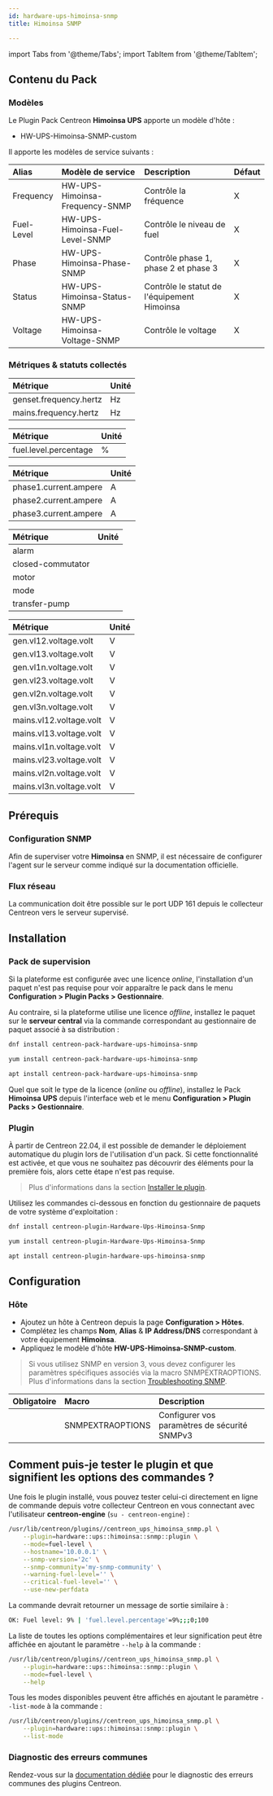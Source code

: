 ```yaml
---
id: hardware-ups-himoinsa-snmp
title: Himoinsa SNMP

---
```


import Tabs from '@theme/Tabs';
import TabItem from '@theme/TabItem';


## Contenu du Pack

### Modèles

Le Plugin Pack Centreon **Himoinsa UPS** apporte un modèle d'hôte :

* HW-UPS-Himoinsa-SNMP-custom

Il apporte les modèles de service suivants :

| Alias      | Modèle de service               | Description                                 | Défaut |
| :--------- | :------------------------------ | :------------------------------------------ | :----- |
| Frequency  | HW-UPS-Himoinsa-Frequency-SNMP  | Contrôle la fréquence                       | X      |
| Fuel-Level | HW-UPS-Himoinsa-Fuel-Level-SNMP | Contrôle le niveau de fuel                  | X      |
| Phase      | HW-UPS-Himoinsa-Phase-SNMP      | Contrôle phase 1, phase 2 et phase 3        | X      |
| Status     | HW-UPS-Himoinsa-Status-SNMP     | Contrôle le statut de l'équipement Himoinsa | X      |
| Voltage    | HW-UPS-Himoinsa-Voltage-SNMP    | Contrôle le voltage                         | X      |

### Métriques & statuts collectés

<Tabs groupId="sync">
<TabItem value="Frequency" label="Frequency">

| Métrique               | Unité |
| :--------------------- | :---- |
| genset.frequency.hertz | Hz    |
| mains.frequency.hertz  | Hz    |

</TabItem>
<TabItem value="Fuel-Level" label="Fuel-Level">

| Métrique              | Unité |
| :-------------------- | :---- |
| fuel.level.percentage | %     |

</TabItem>
<TabItem value="Phase" label="Phase">

| Métrique              | Unité |
| :-------------------- | :---- |
| phase1.current.ampere | A     |
| phase2.current.ampere | A     |
| phase3.current.ampere | A     |

</TabItem>
<TabItem value="Status" label="Status">

| Métrique              | Unité |
| :-------------------- | :---- |
| alarm                 |       |
| closed-commutator     |       |
| motor                 |       |
| mode                  |       |
| transfer-pump         |       |


</TabItem>
<TabItem value="Voltage" label="Voltage">

| Métrique                | Unité |
| :---------------------- | :---- |
| gen.vl12.voltage.volt   | V     |
| gen.vl13.voltage.volt   | V     |
| gen.vl1n.voltage.volt   | V     |
| gen.vl23.voltage.volt   | V     |
| gen.vl2n.voltage.volt   | V     |
| gen.vl3n.voltage.volt   | V     |
| mains.vl12.voltage.volt | V     |
| mains.vl13.voltage.volt | V     |
| mains.vl1n.voltage.volt | V     |
| mains.vl23.voltage.volt | V     |
| mains.vl2n.voltage.volt | V     |
| mains.vl3n.voltage.volt | V     |

</TabItem>
</Tabs>

## Prérequis

### Configuration SNMP

Afin de superviser votre **Himoinsa** en SNMP,  il est nécessaire de configurer l'agent sur le serveur comme indiqué sur la documentation officielle.

### Flux réseau

La communication doit être possible sur le port UDP 161 depuis le collecteur
Centreon vers le serveur supervisé.

## Installation

### Pack de supervision

Si la plateforme est configurée avec une licence *online*, l'installation d'un paquet
n'est pas requise pour voir apparaître le pack dans le menu **Configuration > Plugin Packs > Gestionnaire**.

Au contraire, si la plateforme utilise une licence *offline*, installez le paquet
sur le **serveur central** via la commande correspondant au gestionnaire de paquet
associé à sa distribution :

<Tabs groupId="sync">
<TabItem value="Alma / RHEL / Oracle Linux 8" label="Alma / RHEL / Oracle Linux 8">

```bash
dnf install centreon-pack-hardware-ups-himoinsa-snmp
```

</TabItem>
<TabItem value="CentOS 7" label="CentOS 7">

```bash
yum install centreon-pack-hardware-ups-himoinsa-snmp
```

</TabItem>
<TabItem value="Debian 11" label="Debian 11">

```bash
apt install centreon-pack-hardware-ups-himoinsa-snmp
```

</TabItem>
</Tabs>

Quel que soit le type de la licence (*online* ou *offline*), installez le Pack **Himoinsa UPS**
depuis l'interface web et le menu **Configuration > Plugin Packs > Gestionnaire**.

### Plugin

À partir de Centreon 22.04, il est possible de demander le déploiement automatique
du plugin lors de l'utilisation d'un pack. Si cette fonctionnalité est activée, et
que vous ne souhaitez pas découvrir des éléments pour la première fois, alors cette
étape n'est pas requise.

> Plus d'informations dans la section [Installer le plugin](/docs/monitoring/pluginpacks/#installer-le-plugin).

Utilisez les commandes ci-dessous en fonction du gestionnaire de paquets de votre système d'exploitation :

<Tabs groupId="sync">
<TabItem value="Alma / RHEL / Oracle Linux 8" label="Alma / RHEL / Oracle Linux 8">

```bash
dnf install centreon-plugin-Hardware-Ups-Himoinsa-Snmp
```

</TabItem>
<TabItem value="CentOS 7" label="CentOS 7">

```bash
yum install centreon-plugin-Hardware-Ups-Himoinsa-Snmp
```

</TabItem>
<TabItem value="Debian 11" label="Debian 11">

```bash
apt install centreon-plugin-hardware-ups-himoinsa-snmp
```

</TabItem>
</Tabs>

## Configuration

### Hôte

* Ajoutez un hôte à Centreon depuis la page **Configuration > Hôtes**.
* Complétez les champs **Nom**, **Alias** & **IP Address/DNS** correspondant à votre équipement **Himoinsa**.
* Appliquez le modèle d'hôte **HW-UPS-Himoinsa-SNMP-custom**.

> Si vous utilisez SNMP en version 3, vous devez configurer les paramètres spécifiques associés via la macro SNMPEXTRAOPTIONS.
> Plus d'informations dans la section [Troubleshooting SNMP](../getting-started/how-to-guides/troubleshooting-plugins.md#snmpv3-options-mapping).

| Obligatoire | Macro            | Description                                  |
| :---------- | :--------------- | :------------------------------------------- |
|             | SNMPEXTRAOPTIONS | Configurer vos paramètres de sécurité SNMPv3 |

## Comment puis-je tester le plugin et que signifient les options des commandes ?

Une fois le plugin installé, vous pouvez tester celui-ci directement en ligne
de commande depuis votre collecteur Centreon en vous connectant avec
l'utilisateur **centreon-engine** (`su - centreon-engine`) :

```bash
/usr/lib/centreon/plugins//centreon_ups_himoinsa_snmp.pl \
    --plugin=hardware::ups::himoinsa::snmp::plugin \
    --mode=fuel-level \
    --hostname='10.0.0.1' \
    --snmp-version='2c' \
    --snmp-community='my-snmp-community' \
    --warning-fuel-level='' \
    --critical-fuel-level='' \
    --use-new-perfdata
```

La commande devrait retourner un message de sortie similaire à :

```bash
OK: Fuel level: 9% | 'fuel.level.percentage'=9%;;;0;100 
```

La liste de toutes les options complémentaires et leur signification peut être
affichée en ajoutant le paramètre `--help` à la commande :

```bash
/usr/lib/centreon/plugins//centreon_ups_himoinsa_snmp.pl \
    --plugin=hardware::ups::himoinsa::snmp::plugin \
    --mode=fuel-level \
    --help
```

Tous les modes disponibles peuvent être affichés en ajoutant le paramètre
`--list-mode` à la commande :

```bash
/usr/lib/centreon/plugins//centreon_ups_himoinsa_snmp.pl \
    --plugin=hardware::ups::himoinsa::snmp::plugin \
    --list-mode
```

### Diagnostic des erreurs communes

Rendez-vous sur la [documentation dédiée](../getting-started/how-to-guides/troubleshooting-plugins.md)
pour le diagnostic des erreurs communes des plugins Centreon.